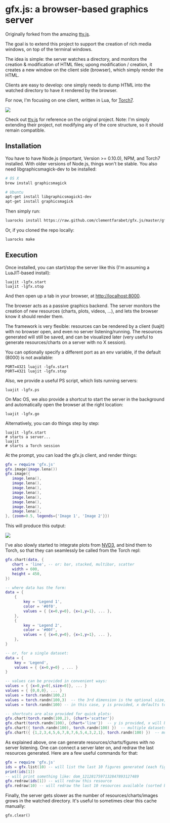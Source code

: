 # gfx.js: a browser-based graphics server

Originally forked from the amazing [tty.js](https://github.com/chjj/tty.js/).

The goal is to extend this project to support the creation of rich media windows,
on top of the terminal windows.

The idea is simple: the server watches a directory, and monitors the creation &
modification of HTML files; upong modification / creation, it creates a new window
on the client side (browser), which simply render the HTML. 

Clients are easy to develop: one simply needs to dump HTML into the watched
directory to have it rendered by the browser.

For now, I'm focusing on one client, written in Lua, for 
[Torch7](https://github.com/andresy/torch).

![](https://raw.github.com/clementfarabet/gfx.js/master/img/torchclient2.png)

Check out [tty.js](https://github.com/chjj/tty.js/) for reference on the
original project. Note: I'm simply extending their project, not modifying
any of the core structure, so it should remain compatible.

## Installation

You have to have Node.js (important, Version >= 0.10.0), NPM, and Torch7
installed. With older versions of Node.js, things won't be stable. You also
need libgraphicsmagick-dev to be installed:

```sh
# OS X
brew install graphicsmagick

# Ubuntu
apt-get install libgraphicsmagick1-dev
apt-get install graphicsmagick
```

Then simply run:

```sh
luarocks install https://raw.github.com/clementfarabet/gfx.js/master/gfx.js-scm-0.rockspec
```

Or, if you cloned the repo locally:

```sh
luarocks make
```

## Execution

Once installed, you can start/stop the server like this (I'm assuming a LuaJIT-based install):

```
luajit -lgfx.start
luajit -lgfx.stop
```

And then open up a tab in your browser, at [http://localhost:8000](http://localhost:8000).

The browser acts as a passive graphics backend. The server monitors the creation of new
resources (charts, plots, videos, ...), and lets the browser know it should render them.

The framework is very flexible: resources can be rendered by a client (luajit) with no
browser open, and even no server listening/running. The resources generated will still
be saved, and can be visualized later (very useful to generate resources/charts on
a server with no X session).

You can optionally specify a different port as an env variable, if the default (8000)
is not available:

```
PORT=4321 luajit -lgfx.start
PORT=4321 luajit -lgfx.stop
```

Also, we provide a useful PS script, which lists running servers:

```
luajit -lgfx.ps
```

On Mac OS, we also provide a shortcut to start the server in the background and automatically
open the browser at the right location:

```
luajit -lgfx.go
```

Alternatively, you can do things step by step:

```
luajit -lgfx.start
# starts a server...
luajit
# starts a Torch session
```

At the prompt, you can load the gfx.js client, and render things:

```lua
gfx = require 'gfx.js'
gfx.image(image.lena())
gfx.image({
   image.lena(),
   image.lena(),
   image.lena(),
   image.lena(),
   image.lena(),
   image.lena(),
   image.lena(),
   image.lena(),
}, {zoom=0.5, legends={'Image 1', 'Image 2'}})
```

This will produce this output:

![](https://raw.github.com/clementfarabet/gfx.js/master/img/torchclient.png)

I've also slowly started to integrate plots from [NVD3](http://nvd3.org/), and bind
them to Torch, so that they can seamlessly be called from the Torch repl:

```lua
gfx.chart(data, {
   chart = 'line', -- or: bar, stacked, multibar, scatter
   width = 600,
   height = 450,
})

-- where data has the form:
data = {
    {
        key = 'Legend 1',
        color = '#0f0',
        values = { {x=0,y=0}, {x=1,y=1}, ... },
    },
    {
        key = 'Legend 2',
        color = '#00f',
        values = { {x=0,y=0}, {x=1,y=1}, ... },
    },
}

-- or, for a single dataset:
data = {
    key = 'Legend',
    values = { {x=0,y=0} , ... }
}

-- values can be provided in convenient ways:
values = { {x=0,y=0[,size=0]}, ... }
values = { {0,0,0}, ... }
values = torch.randn(100,2)
values = torch.randn(100,3)  -- the 3rd dimension is the optional size, only used by certain charts
values = torch.randn(100) -- in this case, y is provided, x defaults to range(0,N-1)

-- shortcuts are also provided for quick plots:
gfx.chart(torch.randn(100,2), {chart='scatter'})
gfx.chart(torch.randn(100), {chart='line'})  -- y is provided, x will be a range(1,N)
gfx.chart({ torch.randn(100), torch.randn(100) })  -- multiple datasets
gfx.chart({ {1,2,3,4,5,6,7,8,7,6,5,4,3,2,1}, torch.randn(100) })  -- multiple datasets, table format
```

As explained above, one can generate resources/charts/figures with no server listening.
One can connect a server later on, and redraw the last resources generated. Here are a few
useful commands for that:

```lua
gfx = require 'gfx.js'
ids = gfx.list(10) -- will list the last 10 figures generated (each figure has a unique ID)
print(ids[1])
-- will print something like: dom_1212817597132847893127489
gfx.redraw(ids[1]) -- will redraw this resource
gfx.redraw(10) -- will redraw the last 10 resources available (sorted by descending time)
```

Finally, the server gets slower as the number of resources/charts/images grows in the 
watched directory. It's useful to sometimes clear this cache manually:
```
gfx.clear()
```
